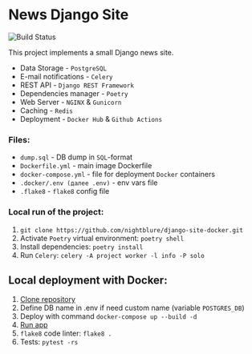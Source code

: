 # News Django Site

![Build Status](https://github.com/nightblure/django-site-docker/actions/workflows/main.yml/badge.svg?branch=main)

This project implements a small Django news site.
* Data Storage - ```PostgreSQL```
* E-mail notifications - ```Celery```
* REST API - ```Django REST Framework```
* Dependencies manager - ```Poetry```
* Web Server - ```NGINX``` & ```Gunicorn```
* Caching - ```Redis```
* Deployment - ```Docker Hub``` & ```Github Actions```

### Files:
  - ```dump.sql``` - DB dump in ```SQL```-format
  - ```Dockerfile.yml``` - main image Dockerfile
  - ```docker-compose.yml``` - file for deployment ```Docker``` containers
  - ```.docker/.env (далее .env)``` - env vars file
  - ```.flake8``` - ```flake8``` config file

### Local run of the project:
  1. ```git clone https://github.com/nightblure/django-site-docker.git```
  2. Activate ```Poetry``` virtual environment: ```poetry shell```
  3. Install dependencies: ```poetry install```
  4. Run ```Celery```: ```celery -A project worker -l info -P solo```   

## Local deployment with Docker:
  1. [Clone repository](https://github.com/nightblure/django-site-docker.git)
  2. Define DB name in .env if need custom name (variable ```POSTGRES_DB```)
  3. Deploy with command ```docker-compose up --build -d```
  4. [Run app](http://localhost:80/)
  5. ```flake8``` code linter: ```flake8 .```
  6. Tests: ```pytest -rs```

